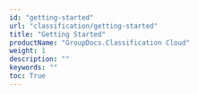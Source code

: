 ```yaml
---
id: "getting-started"
url: "classification/getting-started"
title: "Getting Started"
productName: "GroupDocs.Classification Cloud"
weight: 1
description: ""
keywords: ""
toc: True
---
```


